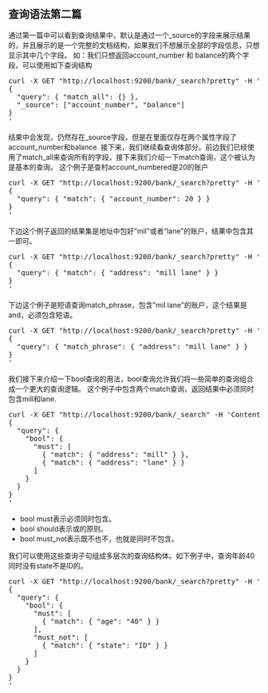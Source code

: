 ## 查询语法第二篇
通过第一篇中可以看到查询结果中，默认是通过一个_source的字段来展示结果的，并且展示的是一个完整的文档结构，如果我们不想展示全部的字段信息，只想显示其中几个字段。
如：我们只想返回account_number 和 balance的两个字段，可以使用如下查询结构
<pre>
curl -X GET "http://localhost:9200/bank/_search?pretty" -H 'Content-Type: application/json' -d'
{
  "query": { "match_all": {} },
  "_source": ["account_number", "balance"]
}
'
</pre>
结果中会发现，仍然存在_source字段，但是在里面仅存在两个属性字段了account_number和balance.
接下来，我们继续看查询体部分。前边我们已经使用了match_all来查询所有的字段，接下来我们介绍一下match查询，这个被认为是基本的查询。
这个例子是查村account_numbered是20的账户
<pre>
curl -X GET "http://localhost:9200/bank/_search?pretty" -H 'Content-Type: application/json' -d'
{
  "query": { "match": { "account_number": 20 } }
}
'
</pre>
下边这个例子返回的结果集是地址中包好”mil"或者“lane”的账户，结果中包含其一即可。
<pre>
curl -X GET "http://localhost:9200/bank/_search?pretty" -H 'Content-Type: application/json' -d'
{
  "query": { "match": { "address": "mill lane" } }
}
'
</pre>
下边这个例子是短语查询match_phrase，包含"mil lane"的账户，这个结果是and，必须包含短语。
<pre>
curl -X GET "http://localhost:9200/bank/_search?pretty" -H 'Content-Type: application/json' -d'
{
  "query": { "match_phrase": { "address": "mill lane" } }
}
'
</pre>
我们接下来介绍一下bool查询的用法，bool查询允许我们将一些简单的查询组合成一个更大的查询逻辑。
这个例子中包含两个match查询，返回结果中必须同时包含mill和lane.
<pre>
curl -X GET "http://localhost:9200/bank/_search" -H 'Content-Type: application/json' -d'
{
  "query": {
    "bool": {
      "must": [
        { "match": { "address": "mill" } },
        { "match": { "address": "lane" } }
      ]
    }
  }
}
'
</pre>
* bool must表示必须同时包含。
* bool should表示或的原则。
* bool must_not表示既不也不，也就是同时不包含。 

我们可以使用这些查询子句组成多层次的查询结构体。如下例子中，查询年龄40同时没有state不是ID的。
<pre>
curl -X GET "http://localhost:9200/bank/_search?pretty" -H 'Content-Type: application/json' -d'
{
  "query": {
    "bool": {
      "must": [
        { "match": { "age": "40" } }
      ],
      "must_not": [
        { "match": { "state": "ID" } }
      ]
    }
  }
}
'
</pre>
